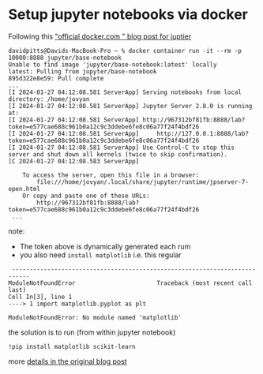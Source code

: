 #  Setup jupyter notebooks via docker

Following this ["official docker.com " blog post for juptier](https://www.docker.com/blog/supercharging-ai-ml-development-with-jupyterlab-and-docker/) 

```
davidpitts@Davids-MacBook-Pro ~ % docker container run -it --rm -p 10000:8888 jupyter/base-notebook
Unable to find image 'jupyter/base-notebook:latest' locally
latest: Pulling from jupyter/base-notebook
895d322e8e59: Pull complete
...
[I 2024-01-27 04:12:08.581 ServerApp] Serving notebooks from local directory: /home/jovyan
[I 2024-01-27 04:12:08.581 ServerApp] Jupyter Server 2.8.0 is running at:
[I 2024-01-27 04:12:08.581 ServerApp] http://967312bf81fb:8888/lab?token=e577cae688c961b0a12c9c3ddebe6fe8c06a77f24f4bdf26
[I 2024-01-27 04:12:08.581 ServerApp]     http://127.0.0.1:8888/lab?token=e577cae688c961b0a12c9c3ddebe6fe8c06a77f24f4bdf26
[I 2024-01-27 04:12:08.581 ServerApp] Use Control-C to stop this server and shut down all kernels (twice to skip confirmation).
[C 2024-01-27 04:12:08.583 ServerApp]

    To access the server, open this file in a browser:
        file:///home/jovyan/.local/share/jupyter/runtime/jpserver-7-open.html
    Or copy and paste one of these URLs:
        http://967312bf81fb:8888/lab?token=e577cae688c961b0a12c9c3ddebe6fe8c06a77f24f4bdf26
 ...
 ```

 note:
 * The token above is dynamically generated each rum
 * you also need `install matplotlib` i.e. this regular 

```
 ---------------------------------------------------------------------------
ModuleNotFoundError                       Traceback (most recent call last)
Cell In[3], line 1
----> 1 import matplotlib.pyplot as plt

ModuleNotFoundError: No module named 'matplotlib'
```
the solution is to run (from within jupyter notebook)
```
!pip install matplotlib scikit-learn
```
more [details in the original blog post](https://www.docker.com/blog/supercharging-ai-ml-development-with-jupyterlab-and-docker/)


 



